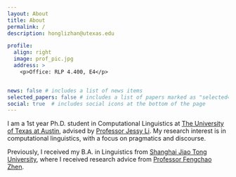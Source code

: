 ```yaml
---
layout: About
title: About
permalink: /
description: honglizhan@utexas.edu

profile:
  align: right
  image: prof_pic.jpg
  address: >
    <p>Office: RLP 4.400, E4</p>


news: false # includes a list of news items
selected_papers: false # includes a list of papers marked as "selected={true}"
social: true  # includes social icons at the bottom of the page
---
```


I am a 1st year Ph.D. student in Computational Linguistics at <a href="https://www.utexas.edu/">The University of Texas at Austin</a>, advised by <a href="https://jessyli.com/">Professor Jessy Li</a>. My research interest is in computational linguistics, with a focus on pragmatics and discourse.

Previously, I received my B.A. in Linguistics from <a href="https://en.sjtu.edu.cn/">Shanghai Jiao Tong University</a>, where I received research advice from <a href='https://sfl.sjtu.edu.cn/Data/View/1931/'>Professor Fengchao Zhen</a>.
